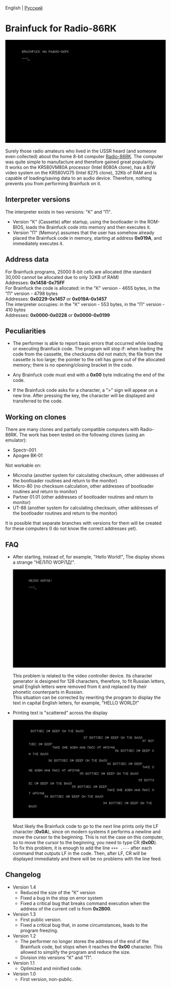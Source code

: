 English | [Русский](https://github.com/Bs0Dd/magma-8080/blob/main/README.md)

# Brainfuck for Radio-86RK

![title](https://raw.githubusercontent.com/Bs0Dd/brainfuck-86rk/master/pictures/bfon86rk.png)

Surely those radio amateurs who lived in the USSR heard (and someone even collected) about the home 8-bit computer [Radio-86RK](https://ru.wikipedia.org/wiki/%D0%A0%D0%B0%D0%B4%D0%B8%D0%BE-86%D0%A0%D0%9A). The computer was quite simple to manufacture and therefore gained great popularity.  
It works on the KR580VM80A processor (Intel 8080A clone), has a B/W video system on the KR580VG75 (Intel 8275 clone), 32Kb of RAM and is capable of loading/saving data to an audio device. Therefore, nothing prevents you from performing Brainfuck on it.

## Interpreter versions
The interpreter exists in two versions: "К" and "П".  
 * Version "К" (Cassette) after startup, using the bootloader in the ROM-BIOS, loads the Brainfuck code into memory and then executes it.
 * Version "П" (Memory) assumes that the user has somehow already placed the Brainfuck code in memory, starting at address **0x019A**, and immediately executes it.

## Address data
For Brainfuck programs, 25000 8-bit cells are allocated (the standard 30,000 cannot be allocated due to only 32KB of RAM)  
	Addresses: **0x1458-0x75FF**  
For Brainfuck the code is allocated: in the "К" version - 4655 bytes, in the "П" version - 4798 bytes  
	Addresses:	**0x0229-0x1457** or **0x019A-0x1457**  
The interpreter occupies: in the "К" version - 553 bytes, in the "П" version - 410 bytes  
	Addresses:	**0x0000-0x0228** or **0x0000-0x0199**

## Peculiarities
* The performer is able to report basic errors that occurred while loading or executing Brainfuck code.
 The program will stop if: when loading the code from the cassette, the checksums did not match; the file from the cassette is too large; the pointer to the cell has gone out of the allocated memory; there is no opening/closing bracket in the code.

* Any Brainfuck code must end with a **0x00** byte indicating the end of the code.

* If the Brainfuck code asks for a character, a ">" sign will appear on a new line. After pressing the key, the character will be displayed and transferred to the code.

## Working on clones
There are many clones and partially compatible computers with Radio-86RK.
The work has been tested on the following clones (using an emulator):
* Spectr-001
* Apogee BK-01

Not workable on:
* Microsha (another system for calculating checksum, other addresses of the bootloader routines and return to the monitor)
* Micro-80 (no checksum calculation, other addresses of bootloader routines and return to monitor)
* Partner 01.01 (other addresses of bootloader routines and return to monitor)
* UT-88 (another system for calculating checksum, other addresses of the bootloader routines and return to the monitor)

It is possible that separate branches with versions for them will be created for these computers (I do not know the correct addresses yet).

## FAQ

* After starting, instead of, for example, "Hello World!", The display shows a strange "HЕЛЛО WОРЛД!".

   ![letters](https://raw.githubusercontent.com/Bs0Dd/brainfuck-86rk/master/pictures/hello.png)
	  
   This problem is related to the video controller device. Its character generator is designed for 128 characters, therefore, to fit Russian letters, small English letters were removed from it and replaced by their phonetic counterparts in Russian.  
   This situation can be corrected by rewriting the program to display the text in capital English letters, for example, "HELLO WORLD!"
	  
* Printing text is "scattered" across the display

   ![nolf](https://raw.githubusercontent.com/Bs0Dd/brainfuck-86rk/master/pictures/nolf.png)
	  
   Most likely the Brainfuck code to go to the next line prints only the LF character (**0x0A**), since on modern systems it performs a newline and move the cursor to the beginning. This is not the case on this computer, so to move the cursor to the beginning, you need to type CR (**0x0D**).  
   To fix this problem, it is enough to add the line `+++ .---` after each command that outputs LF in the code. Then, after LF, CR will be displayed immediately and there will be no problems with the line feed.
   
## Changelog
* Version 1.4
   * Reduced the size of the "К" version
   * Fixed a bug in the stop on error system
   * Fixed a critical bug that breaks command execution when the address of the current cell is from **0x2B00**.
* Version 1.3
   * First public version.
   * Fixed a critical bug that, in some circumstances, leads to the program freezing.
* Version 1.2
   * The performer no longer stores the address of the end of the Brainfuck code, but stops when it reaches the **0x00** character. This allowed to simplify the program and reduce the size.
   * Division into versions "К" and "П".
* Version 1.1
   * Optimized and minified code.
* Version 1.0
   * First version, non-public.
